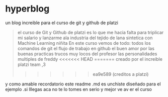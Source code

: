 # hyperblog
un blog increible para el curso de git y github de platzi
>el curso de Git y Github de platzi es lo que me hacia falta para triplicar mi salario y lanzarme ala industria del tejido de lana sintetica con Machine Learning
> niñita
 En este curso vemos de todo:
 todos los comandos de git 
 el flujo de trabajo en github
 el buen amor por las buenas practicas
 trucos muy locos del profesor 
 las personalidades multiples de freddy
<<<<<<< HEAD
=======
creado por el increible platzi team ,3
>>>>>>> ea9e589 (creditos a platzi)






 
 y como amable recordatorio este readme .md es unchiste diseñado para el ejemplo  .si lllegas aca  no te lo tomes en serio y mejor ve av er el curso
